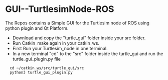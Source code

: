 # GUI--TurtlesimNode-ROS
The Repos contains a Simple GUI for the Turtlesim node of ROS using python plugin and Qt Platform.

- Download and copy the "turtle_gui" folder inside your src folder.
- Run Catkin_make again in your catkin_ws. 
- First Run your Turtlesim_node in one terminal. 
- In a new terminal "cd" to the "src" folder inside the turtle_gui and run the turtle_gui_plugin.py file
```
  cd ~/catkin_ws/src/turtle_gui/src
  python3 turtle_gui_plugin.py
 ```

